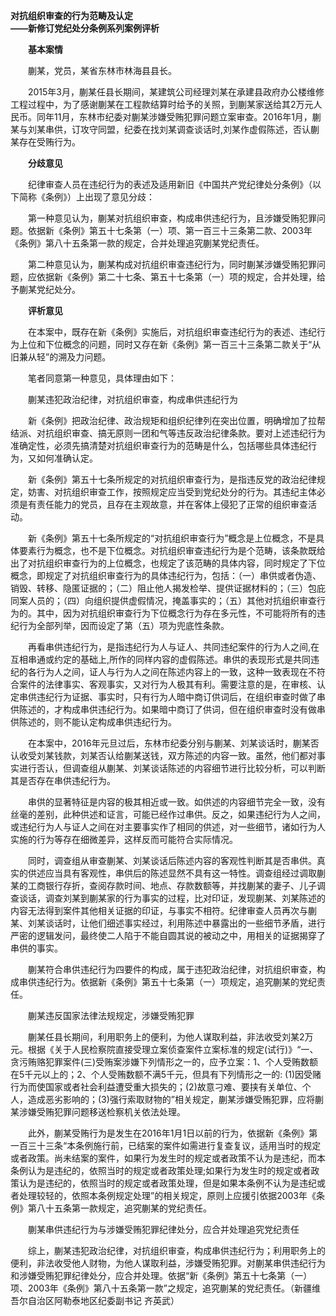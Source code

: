 **对抗组织审查的行为范畴及认定  
——新修订党纪处分条例系列案例评析**

　　**基本案情**

　　蒯某，党员，某省东林市林海县县长。

　　2015年3月，蒯某任县长期间，某建筑公司经理刘某在承建县政府办公楼维修工程过程中，为了感谢蒯某在工程款结算时给予的关照，到蒯某家送给其2万元人民币。同年11月，东林市纪委对蒯某涉嫌受贿犯罪问题立案审查。2016年1月，蒯某与刘某串供，订攻守同盟，纪委在找刘某调查谈话时,刘某作虚假陈述，否认蒯某存在受贿行为。

　　**分歧意见**

　　纪律审查人员在违纪行为的表述及适用新旧《中国共产党纪律处分条例》（以下简称《条例》）上出现了意见分歧：

　　第一种意见认为，蒯某对抗组织审查，构成串供违纪行为，且涉嫌受贿犯罪问题。依据新《条例》第五十七条第（一）项、第一百三十三条第二款、2003年《条例》第八十五条第一款的规定，合并处理追究蒯某党纪责任。

　　第二种意见认为，蒯某构成对抗组织审查违纪行为，同时蒯某涉嫌受贿犯罪问题，应依据新《条例》第二十七条、第五十七条第（一）项的规定，合并处理，给予蒯某党纪处分。

　　**评析意见**

　　在本案中，既存在新《条例》实施后，对抗组织审查违纪行为的表述、违纪行为上位和下位概念的问题，同时又存在新《条例》第一百三十三条第二款关于“从旧兼从轻”的溯及力问题。

　　笔者同意第一种意见，具体理由如下：

　　蒯某违犯政治纪律，对抗组织审查，构成串供违纪行为

　　新《条例》把政治纪律、政治规矩和组织纪律列在突出位置，明确增加了拉帮结派、对抗组织审查、搞无原则一团和气等违反政治纪律条款。要对上述违纪行为准确定性，必须先搞清楚对抗组织审查行为的范畴是什么，包括哪些具体违纪行为，又如何准确认定。

　　新《条例》第五十七条所规定的对抗组织审查行为，是指违反党的政治纪律规定，妨害、对抗组织审查工作，按照规定应当受到党纪处分的行为。其违纪主体必须是有责任能力的党员，且存在主观故意，并在客体上侵犯了正常的组织审查活动。

　　新《条例》第五十七条所规定的“对抗组织审查行为”概念是上位概念，不是具体要素行为概念，也不是下位概念。对抗组织审查违纪行为是个范畴，该条款既给出了对抗组织审查行为的上位概念，也规定了该范畴的具体内容，同时规定了下位概念，即规定了对抗组织审查行为的具体违纪行为，包括：（一）串供或者伪造、销毁、转移、隐匿证据的；（二）阻止他人揭发检举、提供证据材料的；（三）包庇同案人员的；（四）向组织提供虚假情况，掩盖事实的；（五）其他对抗组织审查行为的。其中，因为对抗组织审查行为下位概念行为存在多元性，不可能将所有的违纪行为全部列举，因而设定了第（五）项为兜底性条款。

　　再看串供违纪行为，是指违纪行为人与证人、共同违纪案件的行为人之间,在互相串通或约定的基础上,所作的同样内容的虚假陈述。串供的表现形式是共同违纪的各行为人之间，证人与行为人之间在陈述内容上的一致，这种一致表现在不符合案件的法律事实、客观事实，又对行为人极其有利。需要注意的是，在审核、认定串供违纪行为证据、事实时，只有行为人暗中商订供词后，在组织审查时做了串供陈述的，才构成串供违纪行为。如果暗中商订了供词，但在组织审查时没有做串供陈述的，则不能认定构成串供违纪行为。

　　在本案中，2016年元旦过后，东林市纪委分别与蒯某、刘某谈话时，蒯某否认收受刘某钱款，刘某否认给蒯某送钱，双方陈述的内容一致。虽然，他们都对事实进行否认，但调查组从蒯某、刘某谈话陈述的内容细节进行比较分析，可以判断其是否存在串供违纪行为。

　　串供的显著特征是内容的极其相近或一致。如供述的内容细节完全一致，没有丝毫的差别，此种供述和证言，可能已经作过串供。反之，如果违纪行为人之间，或违纪行为人与证人之间在对主要事实作了相同的供述，对一些细节，诸如行为人实施的行为等存在细微差异，这样反而可能符合实际情况。

　　同时，调查组从审查蒯某、刘某谈话后陈述内容的客观性判断其是否串供。真实的供述应当具有客观性，串供后的陈述显然不具有这一特性。调查组经过调取蒯某的工商银行存折，查阅存款时间、地点、存款数额等，并找蒯某的妻子、儿子调查谈话，调查刘某到蒯某家的行为事实的过程，比对印证，发现蒯某、刘某陈述的内容无法得到案件其他相关证据的印证，与事实不相符。纪律审查人员再次与蒯某、刘某谈话时，让他们细述事实经过，利用陈述中暴露出的一些细节矛盾，进行严密的逻辑发问，最终使二人陷于不能自圆其说的被动之中，用相关的证据揭穿了串供的事实。

　　蒯某符合串供违纪行为四要件的构成，属于违犯政治纪律，对抗组织审查，构成串供违纪行为。依据新《条例》第五十七条第（一）项规定，追究蒯某的党纪责任。

　　蒯某违反国家法律法规规定，涉嫌受贿犯罪

　　蒯某任县长期间，利用职务上的便利，为他人谋取利益，非法收受刘某2万元。根据《关于人民检察院直接受理立案侦查案件立案标准的规定(试行)》“一、贪污贿赂犯罪案件(三)受贿案涉嫌下列情形之一的，应予立案：1、个人受贿数额在5千元以上的；2、个人受贿数额不满5千元，但具有下列情形之一的: (1)因受赌行为而使国家或者社会利益遭受重大损失的；(2)故意刁难、要挟有关单位、个人，造成恶劣影响的；(3)强行索取财物的”相关规定，蒯某涉嫌受贿犯罪，应将蒯某涉嫌受贿犯罪问题移送检察机关依法处理。

　　此外，蒯某受贿行为是发生在2016年1月1日以前的行为，依据新《条例》第一百三十三条“本条例施行前，已结案的案件如需进行复查复议，适用当时的规定或者政策。尚未结案的案件，如果行为发生时的规定或者政策不认为是违纪，而本条例认为是违纪的，依照当时的规定或者政策处理;如果行为发生时的规定或者政策认为是违纪的，依照当时的规定或者政策处理，但是如果本条例不认为是违纪或者处理较轻的，依照本条例规定处理”的相关规定，原则上应援引依据2003年《条例》第八十五条第一款规定，追究蒯某的党纪责任。

　　蒯某串供违纪行为与涉嫌受贿犯罪纪律处分，应合并处理追究党纪责任

　　综上，蒯某违犯政治纪律，对抗组织审查，构成串供违纪行为；利用职务上的便利，非法收受他人财物，为他人谋取利益，涉嫌受贿犯罪。对蒯某串供违纪行为和涉嫌受贿犯罪纪律处分，应合并处理。依据“新《条例》第五十七条第（一）项、2003年《条例》第八十五条第一款”之规定，追究蒯某的党纪责任。（新疆维吾尔自治区阿勒泰地区纪委副书记 齐英武）
